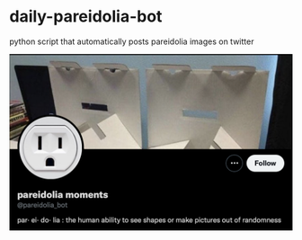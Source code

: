 # daily-pareidolia-bot
python script that automatically posts pareidolia images on twitter

![alt text](https://github.com/r-kf/daily-pareidolia-bot/blob/main/resources/twitter_bio.png)
